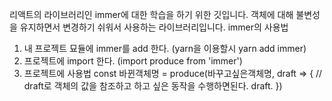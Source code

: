 리액트의 라이브러리인 immer에 대한 학습을 하기 위한 깃입니다.
객체에 대해 불변성을 유지하면서 변경하기 쉬워서 사용하는 라이브러리입니다.
immer의 사용법
1. 내 프로젝트 묘듈에 immer를 add 한다. (yarn을 이용할시 yarn add immer)
2. 프로젝트에 import 한다. (import produce from 'immer')
3. 프로젝트에 사용법
const 바뀐객체명 = produce(바꾸고싶은객체명, draft => {
  // draft로 객체의 값을 참조하고 하고 싶은 동작을 수행하면된다.
  draft.
  })
